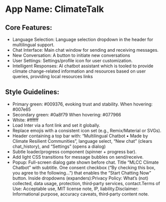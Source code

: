 # **App Name**: ClimateTalk

## Core Features:

- Language Selection: Language selection dropdown in the header for multilingual support.
- Chat Interface: Main chat window for sending and receiving messages.
- New Conversation: A button to initiate new conversations
- User Settings: Settings/profile icon for user customization.
- Intelligent Responses: AI chatbot assistant which is tooled to provide climate change-related information and resources based on user queries, providing local resources links

## Style Guidelines:

- Primary green: #009376, evoking trust and stability. When hovering: #007e65
- Secondary green: #0a8f79 When hovering: #077966
- White: #ffffff
- Load Inter via a font link and set it globally.
- Replace emojis with a consistent icon set (e.g., Remix/Material or SVGs).
- Header containing a top bar with: “Multilingual Chatbot • Made by Climate Resilient Communities”, language select, “New chat” (clears chat_history), and “Settings” (opens a dialog)
- Subtle loader/progress component (spinner + progress bar).
- Add light CSS transitions for message bubbles on send/receive.
- Popup: Full-screen dialog gate shown before chat. Title “MLCC Climate Chatbot” with subtitle. One consent checkbox (“By checking this box, you agree to the following…”) that enables the “Start Chatting Now” button. Inside dropdowns (expanders):Privacy Policy: What’s (not) collected, data usage, protection, third‑party services, contact.Terms of Use: Acceptable use, MIT license note, IP, liability.Disclaimer: Informational purpose, accuracy caveats, third‑party content note.